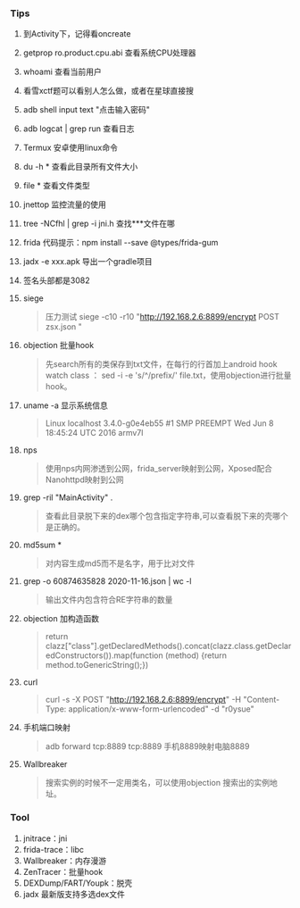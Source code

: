 ### Tips

1. 到Activity下，记得看oncreate

2. getprop ro.product.cpu.abi 查看系统CPU处理器

3. whoami 查看当前用户

4. 看雪xctf题可以看别人怎么做，或者在星球直接搜

5. adb shell input text  "点击输入密码"

6. adb logcat | grep run  查看日志

7. Termux  安卓使用linux命令

8. du -h *  查看此目录所有文件大小

9. file * 查看文件类型

10. jnettop 监控流量的使用

11. tree -NCfhl | grep -i jni.h 查找***文件在哪

12. frida 代码提示：npm install --save @types/frida-gum

13. jadx -e xxx.apk  导出一个gradle项目

14. 签名头部都是3082

15. siege
    > 压力测试  siege -c10 -r10 "http://192.168.2.6:8899/encrypt POST zsx.json " 

16. objection 批量hook
    > 先search所有的类保存到txt文件，在每行的行首加上android hook watch class ： sed -i -e 's/^/prefix/' file.txt，使用objection进行批量hook。

17. uname -a 显示系统信息
    >  Linux localhost 3.4.0-g0e4eb55 #1 SMP PREEMPT Wed Jun 8 18:45:24 UTC 2016 armv7l

18. nps  
    > 使用nps内网渗透到公网，frida_server映射到公网，Xposed配合Nanohttpd映射到公网  

19. grep -ril "MainActivity" .  
    > 查看此目录脱下来的dex哪个包含指定字符串,可以查看脱下来的壳哪个是正确的。

20. md5sum *
    > 对内容生成md5而不是名字，用于比对文件

21. grep -o 60874635828   2020-11-16.json | wc -l
    > 输出文件内包含符合RE字符串的数量

22. objection 加构造函数
    >  return clazz["class"].getDeclaredMethods().concat(clazz.class.getDeclaredConstructors()).map(function (method) {return method.toGenericString();})

23. curl 
    >  curl -s -X POST "http://192.168.2.6:8899/encrypt"  -H "Content-Type: application/x-www-form-urlencoded" -d "r0ysue"

24. 手机端口映射
    > adb forward tcp:8889 tcp:8889 手机8889映射电脑8889

25. Wallbreaker
    > 搜索实例的时候不一定用类名，可以使用objection 搜索出的实例地址。


### Tool

1. jnitrace：jni  
2. frida-trace：libc
3. Wallbreaker：内存漫游
4. ZenTracer：批量hook  
5. DEXDump/FART/Youpk：脱壳
6. jadx 最新版支持多选dex文件
